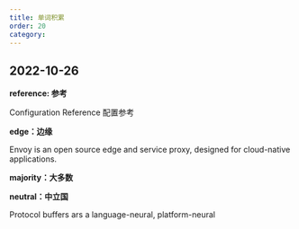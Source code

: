 ```yaml
---
title: 单词积累
order: 20
category:
---
```


## 2022-10-26

**reference: 参考**

Configuration Reference 配置参考

**edge：边缘**

Envoy is an open source edge and service proxy, designed for cloud-native applications.

**majority：大多数**

**neutral：中立国**

Protocol buffers ars a language-neural, platform-neural



